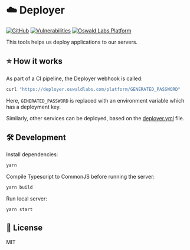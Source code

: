 # ☁️ Deployer

[![GitHub](https://img.shields.io/github/license/OswaldLabsOpenSource/deployer.svg)](https://github.com/OswaldLabsOpenSource/deployer/blob/master/LICENSE)
[![Vulnerabilities](https://img.shields.io/snyk/vulnerabilities/github/OswaldLabsOpenSource/deployer.svg)](https://snyk.io/test/github/OswaldLabsOpenSource/deployer)
[![Oswald Labs Platform](https://img.shields.io/badge/oswald%20labs-platform-brightgreen.svg)](https://oswaldlabs.com/platform/)

This tools helps us deploy applications to our servers.

## ⭐ How it works

As part of a CI pipeline, the Deployer webhook is called:

```bash
curl "https://deployer.oswaldlabs.com/platform/GENERATED_PASSWORD"
```

Here, `GENERATED_PASSWORD` is replaced with an environment variable which has a deployment key.

Similarly, other services can be deployed, based on the [deployer.yml](https://github.com/OswaldLabsOpenSource/deployer/blob/master/deployer.yml) file.

## 🛠️ Development

Install dependencies:

```bash
yarn
```

Compile Typescript to CommonJS before running the server:

```bash
yarn build
```

Run local server:

```bash
yarn start
```

## 📝 License

MIT
